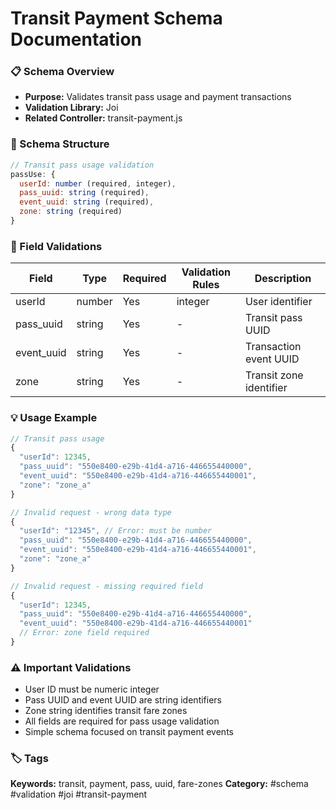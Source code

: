 # Transit Payment Schema Documentation

### 📋 Schema Overview
- **Purpose:** Validates transit pass usage and payment transactions
- **Validation Library:** Joi
- **Related Controller:** transit-payment.js

### 🔧 Schema Structure
```javascript
// Transit pass usage validation
passUse: {
  userId: number (required, integer),
  pass_uuid: string (required),
  event_uuid: string (required),
  zone: string (required)
}
```

### 📝 Field Validations
| Field | Type | Required | Validation Rules | Description |
|-------|------|----------|------------------|-------------|
| userId | number | Yes | integer | User identifier |
| pass_uuid | string | Yes | - | Transit pass UUID |
| event_uuid | string | Yes | - | Transaction event UUID |
| zone | string | Yes | - | Transit zone identifier |

### 💡 Usage Example
```javascript
// Transit pass usage
{
  "userId": 12345,
  "pass_uuid": "550e8400-e29b-41d4-a716-446655440000",
  "event_uuid": "550e8400-e29b-41d4-a716-446655440001",
  "zone": "zone_a"
}

// Invalid request - wrong data type
{
  "userId": "12345", // Error: must be number
  "pass_uuid": "550e8400-e29b-41d4-a716-446655440000",
  "event_uuid": "550e8400-e29b-41d4-a716-446655440001",
  "zone": "zone_a"
}

// Invalid request - missing required field
{
  "userId": 12345,
  "pass_uuid": "550e8400-e29b-41d4-a716-446655440000",
  "event_uuid": "550e8400-e29b-41d4-a716-446655440001"
  // Error: zone field required
}
```

### ⚠️ Important Validations
- User ID must be numeric integer
- Pass UUID and event UUID are string identifiers
- Zone string identifies transit fare zones
- All fields are required for pass usage validation
- Simple schema focused on transit payment events

### 🏷️ Tags
**Keywords:** transit, payment, pass, uuid, fare-zones
**Category:** #schema #validation #joi #transit-payment